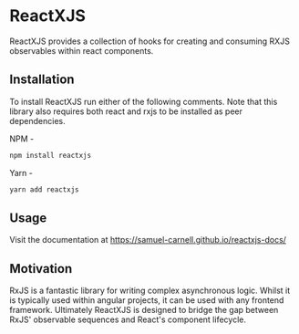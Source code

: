 # ReactXJS

ReactXJS provides a collection of hooks for creating and consuming RXJS observables within react components.

## Installation

To install ReactXJS run either of the following comments. Note that this library also requires both react and rxjs to be installed as peer dependencies.

NPM -

```bash
npm install reactxjs
```

Yarn -

```bash
yarn add reactxjs
```

## Usage

Visit the documentation at https://samuel-carnell.github.io/reactxjs-docs/

## Motivation

RxJS is a fantastic library for writing complex asynchronous logic. Whilst it is typically used within angular projects, it can be used with any frontend framework. Ultimately ReactXJS is designed to bridge the gap between RxJS' observable sequences and React's component lifecycle.
